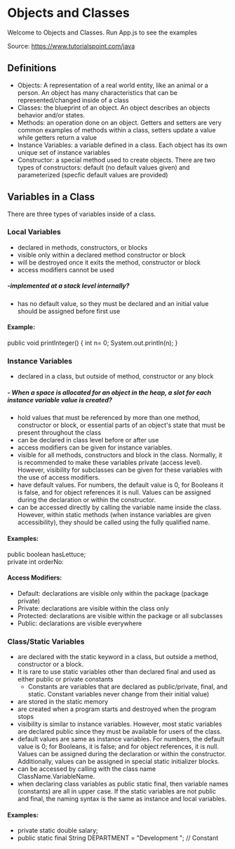 # Objects and Classes

Welcome to Objects and Classes. Run App.js to see the examples

Source: https://www.tutorialspoint.com/java

## Definitions
- Objects: A representation of a real world entity, like an animal or a person. An object has many characteristics that can be represented/changed inside of a class
- Classes: the blueprint of an object. An object describes an objects behavior and/or states.
- Methods: an operation done on an object. Getters and setters are very common examples of methods within a class, setters update a value while getters return a value 
- Instance Variables: a variable defined in a class. Each object has its own unique set of instance variables
- Constructor: a special method used to create objects. There are two types of constructors: default (no default values given) and parameterized (specfic default values are provided)

## Variables in a Class

There are three types of variables inside of a class.

### Local Variables
- declared in methods, constructors, or blocks
- visible only within a declared method constructor or block
- will be destroyed once it exits the method, constructor or block
- access modifiers cannot be used 
##### -implemented at a stack level internally?
- has no default value, so they must be declared and an initial value should be assigned before first use

#### Example: 
public void printInteger() {
int n= 0;
  System.out.println(n);
}

### Instance Variables
- declared in a class, but outside of method, constructor or any block
##### - When a space is allocated for an object in the heap, a slot for each instance variable value is created?
- hold values that must be referenced by more than one method, constructor or block, or essential parts of an object's state that must be present throughout the class
- can be declared in class level before or after use
- access modifiers can be given for instance variables.
- visible for all methods, constructors and block in the class. Normally, it is recommended to make these variables private (access level). However, visibility for subclasses can be given for these variables with the use of access modifiers.
- have default values. For numbers, the default value is 0, for Booleans it is false, and for object references it is null. Values can be assigned during the declaration or within the constructor.
- can be accessed directly by calling the variable name inside the class. However, within static methods (when instance variables are given accessibility), they should be called using the fully qualified name.

#### Examples: 
public boolean hasLettuce;
<br>
private int orderNo:
<br>

#### Access Modifiers:
- Default:	declarations are visible only within the package (package private)
- Private:	declarations are visible within the class only
- Protected:	declarations are visible within the package or all subclasses
- Public:	declarations are visible everywhere

### Class/Static Variables
- are declared with the static keyword in a class, but outside a method, constructor or a block.
- It is rare to use static variables other than declared final and used as either public or private constants
  - Constants are variables that are declared as public/private, final, and static. Constant variables never change from their initial value)
- are stored in the static memory
- are created when a program starts and destroyed when the program stops
- visibility is similar to instance variables. However, most static variables are declared public since they must be available for users of the class.
- default values are same as instance variables. For numbers, the default value is 0; for Booleans, it is false; and for object references, it is null. Values can be assigned during the declaration or within the constructor. Additionally, values can be assigned in special static initializer blocks.
- can be accessed by calling with the class name ClassName.VariableName.
- when declaring class variables as public static final, then variable names (constants) are all in upper case. If the static variables are not public and final, the naming syntax is the same as instance and local variables.

#### Examples:
   - private static double salary;
   - public static final String DEPARTMENT = "Development "; // Constant
